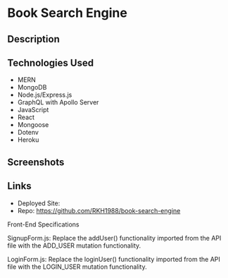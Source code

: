 # Book Search Engine

## Description

## Technologies Used
- MERN
- MongoDB
- Node.js/Express.js
- GraphQL with Apollo Server
- JavaScript
- React
- Mongoose
- Dotenv
- Heroku

## Screenshots

## Links
- Deployed Site: 
- Repo: https://github.com/RKH1988/book-search-engine

Front-End Specifications


SignupForm.js: Replace the addUser() functionality imported from the API file with the ADD_USER mutation functionality.

LoginForm.js: Replace the loginUser() functionality imported from the API file with the LOGIN_USER mutation functionality.